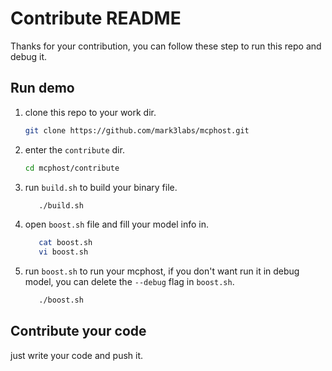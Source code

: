 # Contribute README
Thanks for your contribution, you can follow these step to run this repo and debug it.
## Run demo
1. clone this repo to your work dir.
    ```bash
    git clone https://github.com/mark3labs/mcphost.git
    ```

2. enter the `contribute` dir.
    ```bash
    cd mcphost/contribute
    ```

3. run `build.sh` to build your binary file.
   ```bash
      ./build.sh
   ```

4. open `boost.sh` file and fill your model info in.
   ```bash
      cat boost.sh
      vi boost.sh
   ```

5. run `boost.sh` to run your mcphost, if you don't want run it in debug model, you can delete the `--debug` flag in `boost.sh`.
   ```bash
      ./boost.sh
   ```

## Contribute your code
just write your code and push it.
